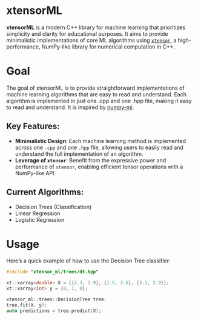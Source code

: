 # xtensorML

**xtensorML** is a modern C++ library for machine learning that prioritizes simplicity and clarity for educational purposes.
It aims to provide minimalistic implementations of core ML algorithms using [`xtensor`](https://xtensor.readthedocs.io/en/latest/), a high-performance, NumPy-like library for numerical computation in C++.

# Goal

The goal of xtensorML is to provide straightforward implementations of machine learning algorithms that are easy to read and understand. Each algorithm is implemented in just one .cpp and one .hpp file, making it easy to read and understand.
It is inspired by [numpy-ml](https://github.com/ddbourgin/numpy-ml).

## Key Features:

- **Minimalistic Design**: Each machine learning method is implemented across one `.cpp` and one `.hpp` file, allowing users to easily read and understand the full implementation of an algorithm.
- **Leverage of `xtensor`**: Benefit from the expressive power and performance of `xtensor`, enabling efficient tensor operations with a NumPy-like API.

## Current Algorithms:

- Decision Trees (Classification)
- Linear Regression
- Logistic Regression

# Usage

Here’s a quick example of how to use the Decision Tree classifier:

```C
#include "xtensor_ml/trees/dt.hpp"

xt::xarray<double> X = {{2.3, 1.9}, {1.5, 2.6}, {3.1, 2.9}};
xt::xarray<int> y = {0, 1, 0};

xtensor_ml::trees::DecisionTree tree;
tree.fit(X, y);
auto predictions = tree.predict(X);
```
